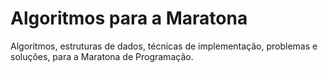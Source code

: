 Algoritmos para a Maratona
==========================

Algoritmos, estruturas de dados, técnicas de implementação,
problemas e soluções, para a Maratona de Programação.
